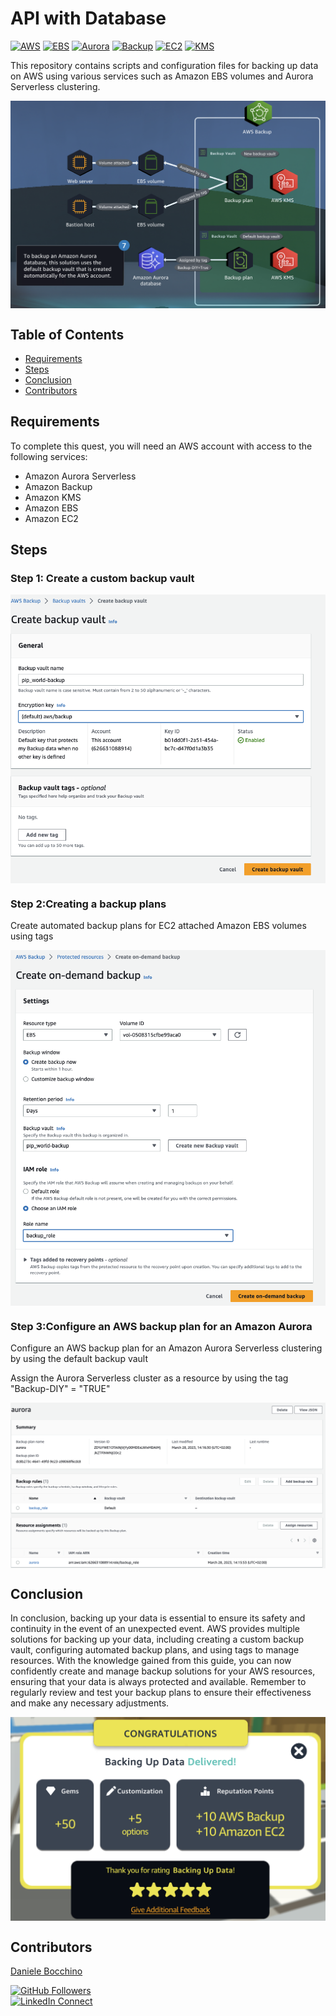 
# API with Database

[![AWS](https://img.shields.io/badge/AWS-100000?style=flat&logo=amazon&logoColor=FFFFFF&labelColor=5C5C5C&color=FF7300)](https://docs.aws.amazon.com/quicksight/latest/user/signing-up.html)
[![EBS](https://img.shields.io/badge/AWS_EBS-100000?style=flat&logo=amazonebs&logoColor=white&labelColor=494949&color=ED1C24)](https://aws.amazon.com/route53/)
[![Aurora](https://img.shields.io/badge/AWS_Aurora-100000?style=flat&logo=AmazonRDS&logoColor=white&labelColor=494949&color=527FFF)](https://aws.amazon.com/aurora/)
[![Backup](https://img.shields.io/badge/AWS_backup-100000?style=flat&logo=awsbackup&logoColor=white&labelColor=494949&color=569A31)](https://aws.amazon.com/vpc/)
[![EC2](https://img.shields.io/badge/AWS_EC2-100000?style=flat&logo=amazonec2&logoColor=white&labelColor=494949&color=FF7300)](https://aws.amazon.com/vpc/)
[![KMS](https://img.shields.io/badge/AWS_KMS-100000?style=flat&logo=awsKMS&logoColor=white&labelColor=494949&color=ED1C24)](https://aws.amazon.com/kms/)


This repository contains scripts and configuration files for backing up data on AWS using various services such as Amazon EBS volumes and Aurora Serverless clustering.

<p align="center">
  <img src="./img/1.png" alt="" style="display: block; margin: auto;" />
</p>

## Table of Contents

- [Requirements](#requirements)
- [Steps](#Steps)
- [Conclusion](#conclusion)
- [Contributors](#contributors)


## Requirements
To complete this quest, you will need an AWS account with access to the following services:
- Amazon Aurora Serverless 
- Amazon Backup
- Amazon KMS
- Amazon EBS
- Amazon EC2

## Steps
### Step 1: Create a custom backup vault
<p align="center">
  <img src="./img/2.png" alt="" style="display: block; margin: auto;" />
</p>

### Step 2:Creating a backup plans
Create automated backup plans for EC2 attached Amazon EBS volumes using tags

<p align="center">
  <img src="./img/3.png" alt="" style="display: block; margin: auto;" />
</p>

### Step 3:Configure an AWS backup plan for an Amazon Aurora
Configure an AWS backup plan for an Amazon Aurora Serverless clustering by using the default backup vault

Assign the Aurora Serverless cluster as a resource by using the tag "Backup-DIY" = "TRUE"
<p align="center">
  <img src="./img/4.png" alt="" style="display: block; margin: auto;" />
</p>


## Conclusion
In conclusion, backing up your data is essential to ensure its safety and continuity in the event of an unexpected event. AWS provides multiple solutions for backing up your data, including creating a custom backup vault, configuring automated backup plans, and using tags to manage resources. With the knowledge gained from this guide, you can now confidently create and manage backup solutions for your AWS resources, ensuring that your data is always protected and available. Remember to regularly review and test your backup plans to ensure their effectiveness and make any necessary adjustments.

<p align="center">
  <img src="./img/5.png" alt="" style="display: block; margin: auto;" />
</p>

## Contributors

[Daniele Bocchino](https://danielebocchino.github.io/)

[![GitHub Followers](https://img.shields.io/github/followers/DanieleBocchino?style=social)](https://github.com/DanieleBocchino)  
[![LinkedIn Connect](https://img.shields.io/badge/LinkedIn-Connect-blue?style=social&logo=linkedin)](https://www.linkedin.com/in/daniele-bocchino-aa602a20b/)
